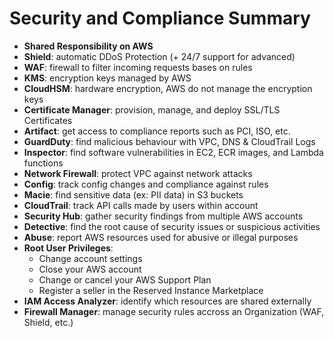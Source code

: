 # Security and Compliance Summary

- **Shared Responsibility on AWS**
- **Shield**: automatic DDoS Protection (+ 24/7 support for advanced)
- **WAF**: firewall to filter incoming requests bases on rules
- **KMS**: encryption keys managed by AWS
- **CloudHSM**: hardware encryption, AWS do not manage the encryption keys
- **Certificate Manager**: provision, manage, and deploy SSL/TLS Certificates
- **Artifact**: get access to compliance reports such as PCI, ISO, etc.
- **GuardDuty**: find malicious behaviour with VPC, DNS & CloudTrail Logs
- **Inspector**: find software vulnerabilities in EC2, ECR images, and Lambda functions
- **Network Firewall**: protect VPC against network attacks
- **Config**: track config changes and compliance against rules
- **Macie**: find sensitive data (ex: PII data) in S3 buckets
- **CloudTrail**: track API calls made by users within account
- **Security Hub**: gather security findings from multiple AWS accounts
- **Detective**: find the root cause of security issues or suspicious activities
- **Abuse**: report AWS resources used for abusive or illegal purposes
- **Root User Privileges**:
    - Change account settings
    - Close your AWS account
    - Change or cancel your AWS Support Plan
    - Register a seller in the Reserved Instance Marketplace
- **IAM Access Analyzer**: identify which resources are shared externally
- **Firewall Manager**: manage security rules accross an Organization (WAF, Shield, etc.)